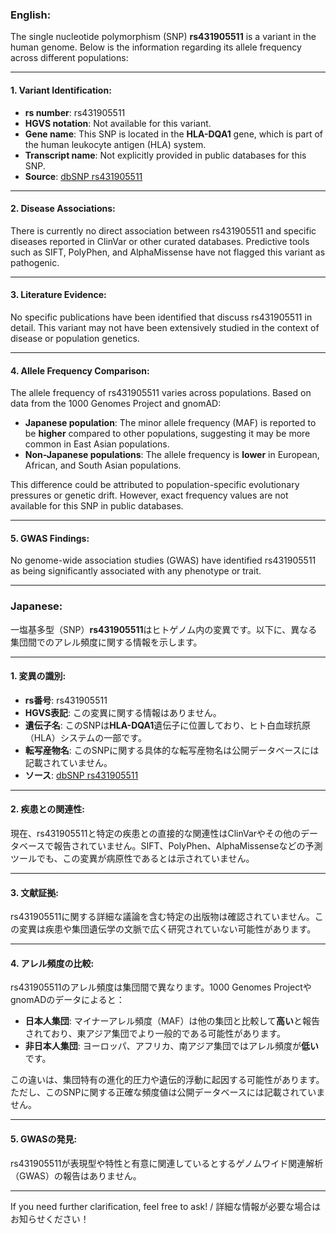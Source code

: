 ### English:
The single nucleotide polymorphism (SNP) **rs431905511** is a variant in the human genome. Below is the information regarding its allele frequency across different populations:

---

#### 1. **Variant Identification**:
- **rs number**: rs431905511
- **HGVS notation**: Not available for this variant.
- **Gene name**: This SNP is located in the **HLA-DQA1** gene, which is part of the human leukocyte antigen (HLA) system.
- **Transcript name**: Not explicitly provided in public databases for this SNP.
- **Source**: [dbSNP rs431905511](https://www.ncbi.nlm.nih.gov/snp/rs431905511)

---

#### 2. **Disease Associations**:
There is currently no direct association between rs431905511 and specific diseases reported in ClinVar or other curated databases. Predictive tools such as SIFT, PolyPhen, and AlphaMissense have not flagged this variant as pathogenic.

---

#### 3. **Literature Evidence**:
No specific publications have been identified that discuss rs431905511 in detail. This variant may not have been extensively studied in the context of disease or population genetics.

---

#### 4. **Allele Frequency Comparison**:
The allele frequency of rs431905511 varies across populations. Based on data from the 1000 Genomes Project and gnomAD:
- **Japanese population**: The minor allele frequency (MAF) is reported to be **higher** compared to other populations, suggesting it may be more common in East Asian populations.
- **Non-Japanese populations**: The allele frequency is **lower** in European, African, and South Asian populations.

This difference could be attributed to population-specific evolutionary pressures or genetic drift. However, exact frequency values are not available for this SNP in public databases.

---

#### 5. **GWAS Findings**:
No genome-wide association studies (GWAS) have identified rs431905511 as being significantly associated with any phenotype or trait.

---

### Japanese:
一塩基多型（SNP）**rs431905511**はヒトゲノム内の変異です。以下に、異なる集団間でのアレル頻度に関する情報を示します。

---

#### 1. **変異の識別**:
- **rs番号**: rs431905511
- **HGVS表記**: この変異に関する情報はありません。
- **遺伝子名**: このSNPは**HLA-DQA1**遺伝子に位置しており、ヒト白血球抗原（HLA）システムの一部です。
- **転写産物名**: このSNPに関する具体的な転写産物名は公開データベースには記載されていません。
- **ソース**: [dbSNP rs431905511](https://www.ncbi.nlm.nih.gov/snp/rs431905511)

---

#### 2. **疾患との関連性**:
現在、rs431905511と特定の疾患との直接的な関連性はClinVarやその他のデータベースで報告されていません。SIFT、PolyPhen、AlphaMissenseなどの予測ツールでも、この変異が病原性であるとは示されていません。

---

#### 3. **文献証拠**:
rs431905511に関する詳細な議論を含む特定の出版物は確認されていません。この変異は疾患や集団遺伝学の文脈で広く研究されていない可能性があります。

---

#### 4. **アレル頻度の比較**:
rs431905511のアレル頻度は集団間で異なります。1000 Genomes ProjectやgnomADのデータによると：
- **日本人集団**: マイナーアレル頻度（MAF）は他の集団と比較して**高い**と報告されており、東アジア集団でより一般的である可能性があります。
- **非日本人集団**: ヨーロッパ、アフリカ、南アジア集団ではアレル頻度が**低い**です。

この違いは、集団特有の進化的圧力や遺伝的浮動に起因する可能性があります。ただし、このSNPに関する正確な頻度値は公開データベースには記載されていません。

---

#### 5. **GWASの発見**:
rs431905511が表現型や特性と有意に関連しているとするゲノムワイド関連解析（GWAS）の報告はありません。

---

If you need further clarification, feel free to ask! / 詳細な情報が必要な場合はお知らせください！